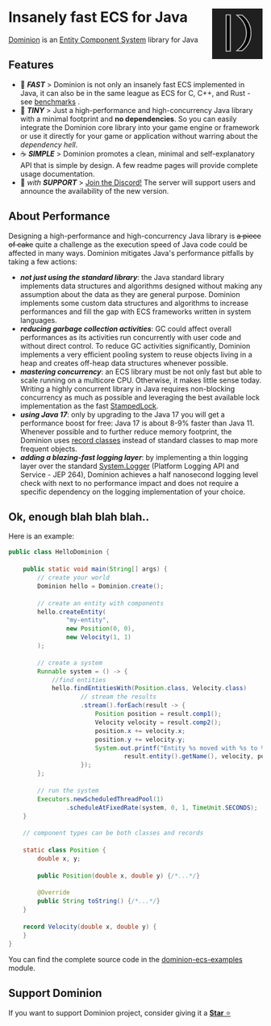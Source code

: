 # <img src="dominion-logo-square.png" align="right" width="100">Insanely fast ECS for Java

[Dominion](https://github.com/dominion-dev/dominion-ecs-java) is an [Entity Component System](https://en.wikipedia.org/wiki/Entity_component_system) library for Java

## Features

- :rocket: **_FAST_** > Dominion is not only an insanely fast ECS implemented in Java, it can also be in the same league
  as ECS for C, C++, and Rust -
  see [benchmarks](https://github.com/dominion-dev/dominion-ecs-java/tree/main/dominion-ecs-engine-benchmarks/README.md)
  .
- 🤏 **_TINY_** > Just a high-performance and high-concurrency Java library with a minimal footprint and **no
  dependencies**. So you can easily integrate the Dominion core library into your game engine or framework or use it
  directly for your game or application without warring about the _dependency hell_.
- :coffee: **_SIMPLE_** > Dominion promotes a clean, minimal and self-explanatory API that is simple by design. A few
  readme pages will provide complete usage documentation.
- :muscle: _with **SUPPORT**_ > [Join the Discord!](https://discord.gg/BHMz3axqUG) The server will support users and
  announce the availability of the new version.

## About Performance

Designing a high-performance and high-concurrency Java library is ~~a piece of cake~~ quite a challenge as the execution
speed of Java code could be affected in many ways. Dominion mitigates Java's performance pitfalls by taking a few
actions:

- **_not just using the standard library_**: the Java standard library implements data structures and algorithms
  designed without making any assumption about the data as they are general purpose. Dominion implements some custom
  data structures and algorithms to increase performances and fill the gap with ECS frameworks written in system
  languages.
- **_reducing garbage collection activities_**: GC could affect overall performances as its activities run concurrently
  with user code and without direct control. To reduce GC activities significantly, Dominion implements a very efficient
  pooling system to reuse objects living in a heap and creates off-heap data structures whenever possible.
- **_mastering concurrency_**: an ECS library must be not only fast but able to scale running on a multicore CPU.
  Otherwise, it makes little sense today. Writing a highly concurrent library in Java requires non-blocking concurrency
  as much as possible and leveraging the best available lock implementation as the
  fast [StampedLock](https://docs.oracle.com/javase/8/docs/api/java/util/concurrent/locks/StampedLock.html).
- **_using Java 17_**: only by upgrading to the Java 17 you will get a performance boost for free: Java 17 is about 8-9%
  faster than Java 11. Whenever possible and to further reduce memory footprint, the Dominion
  uses [record classes](https://docs.oracle.com/en/java/javase/15/language/records.html) instead of standard classes to
  map more frequent objects.
- **_adding a blazing-fast logging layer_**: by implementing a thin logging layer over the
  standard [System.Logger](https://openjdk.java.net/jeps/264) (Platform Logging API and Service - JEP 264), Dominion
  achieves a half nanosecond logging level check with next to no performance impact and does not require a specific
  dependency on the logging implementation of your choice.

## Ok, enough blah blah blah..

Here is an example:

```java
public class HelloDominion {

    public static void main(String[] args) {
        // create your world
        Dominion hello = Dominion.create();

        // create an entity with components
        hello.createEntity(
                "my-entity",
                new Position(0, 0),
                new Velocity(1, 1)
        );

        // create a system
        Runnable system = () -> {
            //find entities
            hello.findEntitiesWith(Position.class, Velocity.class)
                    // stream the results
                    .stream().forEach(result -> {
                        Position position = result.comp1();
                        Velocity velocity = result.comp2();
                        position.x += velocity.x;
                        position.y += velocity.y;
                        System.out.printf("Entity %s moved with %s to %s\n",
                                result.entity().getName(), velocity, position);
                    });
        };

        // run the system
        Executors.newScheduledThreadPool(1)
                .scheduleAtFixedRate(system, 0, 1, TimeUnit.SECONDS);
    }

    // component types can be both classes and records

    static class Position {
        double x, y;

        public Position(double x, double y) {/*...*/}

        @Override
        public String toString() {/*...*/}
    }

    record Velocity(double x, double y) {
    }
}
```

You can find the complete source code in
the [dominion-ecs-examples](https://github.com/dominion-dev/dominion-ecs-java/tree/main/dominion-ecs-examples) module.

## Support Dominion

If you want to support Dominion project, consider giving it a [**Star** ⭐️](https://github.com/dominion-dev/dominion-ecs-java) 
